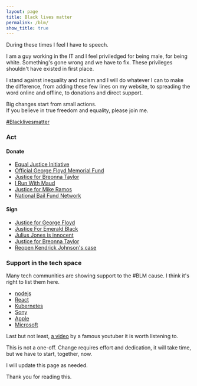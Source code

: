 ```yaml
---
layout: page
title: Black lives matter
permalink: /blm/
show_title: true
---
```


During these times I feel I have to speech.

I am a guy working in the IT and I feel priviledged for being male, for being white. Something's gone wrong and we have to fix. These privileges shouldn't have existed in first place.

I stand against inequality and racism and I will do whatever I can to make the difference, from adding these few lines on my website, to spreading the word online and offline, to donations and direct support.

Big changes start from small actions.
<br>
If you believe in true freedom and equality, please join me.

[#Blacklivesmatter](https://twitter.com/hashtag/BlackLivesMatter)

### Act

#### Donate

- [Equal Justice Initiative](https://support.eji.org/give/153413/#!/donation/checkout)
- [Official George Floyd Memorial Fund](https://www.gofundme.com/f/georgefloyd)
- [Justice for Breonna Taylor](https://www.gofundme.com/f/9v4q2-justice-for-breonna-taylor)
- [I Run With Maud](https://www.gofundme.com/f/i-run-with-maud)
- [Justice for Mike Ramos](https://www.gofundme.com/f/justice-for-mike-ramos)
- [National Bail Fund Network](https://www.communityjusticeexchange.org/nbfn-directory)

#### Sign

- [Justice for George Floyd](https://www.amnesty.org/en/get-involved/take-action/george-floyd-police-violence-usa/)
- [Justice For Emerald Black](https://www.change.org/p/san-leandro-police-deartment-justice-for-emerald-black)
- [Julius Jones is innocent](https://www.change.org/p/julius-jones-is-innocent-don-t-let-him-be-executed-by-the-state-of-oklahoma)
- [Justice for Breonna Taylor](https://www.change.org/p/andy-beshear-justice-for-breonna-taylor)
- [Reopen Kendrick Johnson's case](https://www.change.org/p/united-states-supreme-court-justice-for-kendrick-johnson)

### Support in the tech space

Many tech communities are showing support to the #BLM cause. I think it's right to list them here.

- [nodejs](https://nodejs.org/en/)
- [React](https://reactjs.org)
- [Kubernetes](https://kubernetes.io)
- [Sony](https://twitter.com/PlayStation/status/1267525525825900549)
- [Apple](https://www.apple.com/speaking-up-on-racism/)
- [Microsoft](https://twitter.com/satyanadella/status/1267492314584236032)

Last but not least, [a video](https://twitter.com/Casey/status/1268923560887644160) by a famous youtuber it is worth listening to.

This is not a one-off. Change requires effort and dedication, it will take time, but we have to start, together, now.

I will update this page as needed.

Thank you for reading this.
